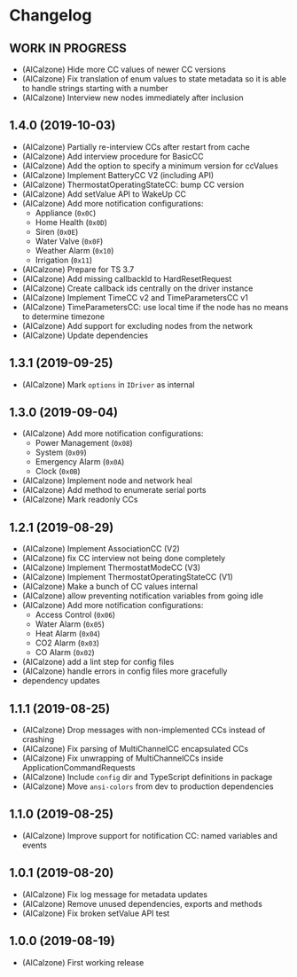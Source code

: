 # Changelog
<!--
	Placeholder for next release:
	## __WORK IN PROGRESS__
-->

## __WORK IN PROGRESS__
* (AlCalzone) Hide more CC values of newer CC versions
* (AlCalzone) Fix translation of enum values to state metadata so it is able to handle strings starting with a number
* (AlCalzone) Interview new nodes immediately after inclusion

## 1.4.0 (2019-10-03)
* (AlCalzone) Partially re-interview CCs after restart from cache
* (AlCalzone) Add interview procedure for BasicCC
* (AlCalzone) Add the option to specify a minimum version for ccValues
* (AlCalzone) Implement BatteryCC V2 (including API)
* (AlCalzone) ThermostatOperatingStateCC: bump CC version
* (AlCalzone) Add setValue API to WakeUp CC
* (AlCalzone) Add more notification configurations:
    * Appliance (`0x0C`)
    * Home Health (`0x0D`)
    * Siren (`0x0E`)
    * Water Valve (`0x0F`)
    * Weather Alarm (`0x10`)
    * Irrigation (`0x11`)
* (AlCalzone) Prepare for TS 3.7
* (AlCalzone) Add missing callbackId to HardResetRequest
* (AlCalzone) Create callback ids centrally on the driver instance
* (AlCalzone) Implement TimeCC v2 and TimeParametersCC v1
* (AlCalzone) TimeParametersCC: use local time if the node has no means to determine timezone
* (AlCalzone) Add support for excluding nodes from the network
* (AlCalzone) Update dependencies

## 1.3.1 (2019-09-25)
* (AlCalzone) Mark `options` in `IDriver` as internal

## 1.3.0 (2019-09-04)
* (AlCalzone) Add more notification configurations:
    * Power Management (`0x08`)
    * System (`0x09`)
    * Emergency Alarm (`0x0A`)
    * Clock (`0x0B`)
* (AlCalzone) Implement node and network heal
* (AlCalzone) Add method to enumerate serial ports
* (AlCalzone) Mark readonly CCs

## 1.2.1 (2019-08-29)
* (AlCalzone) Implement AssociationCC (V2)
* (AlCalzone) fix CC interview not being done completely
* (AlCalzone) Implement ThermostatModeCC (V3)
* (AlCalzone) Implement ThermostatOperatingStateCC (V1)
* (AlCalzone) Make a bunch of CC values internal
* (AlCalzone) allow preventing notification variables from going idle
* (AlCalzone) Add more notification configurations:
    * Access Control (`0x06`)
    * Water Alarm (`0x05`)
    * Heat Alarm (`0x04`)
    * CO2 Alarm (`0x03`)
    * CO Alarm (`0x02`)
* (AlCalzone) add a lint step for config files
* (AlCalzone) handle errors in config files more gracefully
* dependency updates

## 1.1.1 (2019-08-25)
* (AlCalzone) Drop messages with non-implemented CCs instead of crashing
* (AlCalzone) Fix parsing of MultiChannelCC encapsulated CCs
* (AlCalzone) Fix unwrapping of MultiChannelCCs inside ApplicationCommandRequests
* (AlCalzone) Include `config` dir and TypeScript definitions in package
* (AlCalzone) Move `ansi-colors` from dev to production dependencies

## 1.1.0 (2019-08-25)
* (AlCalzone) Improve support for notification CC: named variables and events

## 1.0.1 (2019-08-20)
* (AlCalzone) Fix log message for metadata updates
* (AlCalzone) Remove unused dependencies, exports and methods
* (AlCalzone) Fix broken setValue API test

## 1.0.0 (2019-08-19)
* (AlCalzone) First working release
